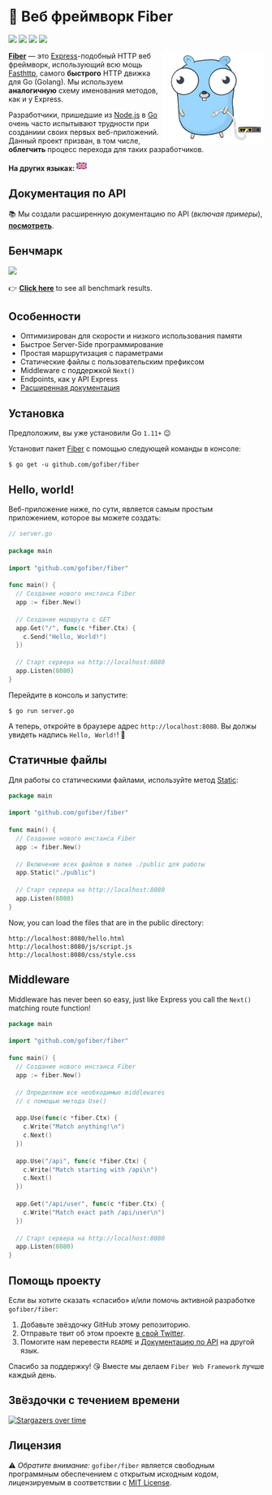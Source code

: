 # 🔌 Веб фреймворк Fiber

[![](https://img.shields.io/github/release/gofiber/fiber)](https://github.com/gofiber/fiber/releases) ![](https://img.shields.io/github/languages/top/gofiber/fiber) [![](https://godoc.org/github.com/gofiber/fiber?status.svg)](https://godoc.org/github.com/gofiber/fiber) ![](https://goreportcard.com/badge/github.com/gofiber/fiber)

<img align="right" height="180px" src="docs/static/logo_320px_trans.png" alt="Fiber logo" />

**[Fiber](https://github.com/gofiber/fiber)** — это [Express](https://expressjs.com/en/4x/api.html)-подобный HTTP веб фреймворк, использующий всю мощь [Fasthttp](https://github.com/valyala/fasthttp), самого **быстрого** HTTP движка для Go (Golang). Мы используем **аналогичную** схему именования методов, как и у Express. 

Разработчики, пришедшие из [Node.js](https://nodejs.org/en/about/) в [Go](https://golang.org/doc/) очень часто испытывают трудности при созданиии своих первых веб-приложений. Данный проект призван, в том числе, **облегчить** процесс перехода для таких разработчиков.

**На других языках:** <a href="README.md"><img width="20px" src="docs/static/en.svg" alt="en"/></a>

## Документация по API

📚 Мы создали расширенную документацию по API (_включая примеры_), **[посмотреть](https://gofiber.github.io/fiber/)**.

## Бенчмарк

[![](https://gofiber.github.io/fiber/static/benchmarks/benchmark.png)](https://gofiber.github.io/fiber/#/benchmarks)

👉 **[Click here](https://gofiber.github.io/fiber/#/benchmarks)** to see all benchmark results.

## Особенности

* Оптимизирован для скорости и низкого использования памяти
* Быстрое Server-Side программирование
* Простая маршрутизация с параметрами
* Статические файлы с пользовательским префиксом
* Middleware с поддержкой `Next()`
* Endpoints, как у API Express
* [Расширенная документация](https://gofiber.github.io/fiber/)

## Установка

Предположим, вы уже установили Go `1.11+` 😉

Установит пакет [Fiber](https://github.com/gofiber/fiber) с помощью следующей команды в консоле:

```console
$ go get -u github.com/gofiber/fiber
```

## Hello, world!

Веб-приложение ниже, по сути, является самым простым приложением, которое вы можете создать:

```go
// server.go

package main

import "github.com/gofiber/fiber"

func main() {
  // Создание нового инстанса Fiber
  app := fiber.New()

  // Создание маршрута с GET 
  app.Get("/", func(c *fiber.Ctx) {
    c.Send("Hello, World!")
  })
  
  // Старт сервера на http://localhost:8080
  app.Listen(8080)
}
```

Перейдите в консоль и запустите:

```console
$ go run server.go
```

А теперь, откройте в браузере адрес `http://localhost:8080`. Вы должы увидеть надпись `Hello, World!`! 🎉

## Статичные файлы

Для работы со статическими файлами, используйте метод [Static](https://gofiber.github.io/fiber/#/?id=static-files):

```go
package main

import "github.com/gofiber/fiber"

func main() {
  // Создание нового инстанса Fiber
  app := fiber.New()
  
  // Включение всех файлов в папке ./public для работы
  app.Static("./public")
  
  // Старт сервера на http://localhost:8080
  app.Listen(8080)
}
```

Now, you can load the files that are in the public directory:

```console
http://localhost:8080/hello.html
http://localhost:8080/js/script.js
http://localhost:8080/css/style.css
```

## Middleware

Middleware has never been so easy, just like Express you call the `Next()` matching route function!

```go
package main

import "github.com/gofiber/fiber"

func main() {
  // Создание нового инстанса Fiber
  app := fiber.New()

  // Определяем все необходимые middlewares
  // с помощью метода Use()
  
  app.Use(func(c *fiber.Ctx) {
    c.Write("Match anything!\n")
    c.Next()
  })
  
  app.Use("/api", func(c *fiber.Ctx) {
    c.Write("Match starting with /api\n")
    c.Next()
  })
  
  app.Get("/api/user", func(c *fiber.Ctx) {
    c.Write("Match exact path /api/user\n")
  })
  
  // Старт сервера на http://localhost:8080
  app.Listen(8080)
}
```

## Помощь проекту

Если вы хотите сказать «спасибо» и/или помочь активной разработке `gofiber/fiber`:

1. Добавьте звёздочку GitHub этому репозиторию.
2. Отправьте твит об этом проекте [в свой Twitter](https://twitter.com/intent/tweet?text=%F0%9F%94%8C%20Fiber%20is%20an%20Express.js%20inspired%20Go%20web%20framework%20build%20on%20%F0%9F%9A%80%20Fasthttp%20https%3A%2F%2Fgithub.com%2Fgofiber%2Ffiber).
3. Помогите нам перевести `README` и [Документацию по API](https://gofiber.github.io/fiber/) на другой язык.

Спасибо за поддержку! 😘 Вместе мы делаем `Fiber Web Framework` лучше каждый день.

## Звёздочки с течением времени

[![Stargazers over time](https://starchart.cc/gofiber/fiber.svg)](https://starchart.cc/gofiber/fiber)

## Лицензия

⚠️ _Обратите внимание:_ `gofiber/fiber` является свободным программным обеспечением с открытым исходным кодом, лицензируемым в соответствии с [MIT License](LICENSE).
